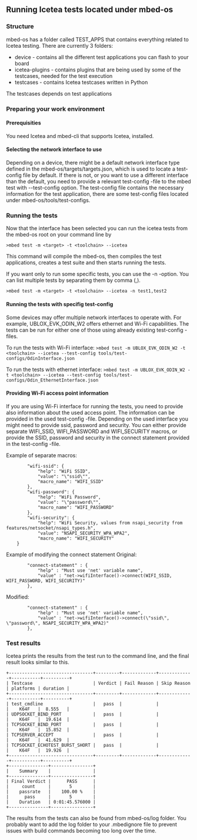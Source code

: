 ## Running Icetea tests located under mbed-os

### Structure

mbed-os has a folder called TEST_APPS that contains everything related to Icetea testing.
There are currently 3 folders:

- device - contains all the different test applications you can flash to your board
- icetea-plugins - contains plugins that are being used by some of the testcases, needed for the test execution
- testcases - contains Icetea testcases written in Python

The testcases depends on test applications

### Preparing your work environment

#### Prerequisities

You need Icetea and mbed-cli that supports Icetea, installed.

#### Selecting the network interface to use

Depending on a device, there might be a default network interface type defined in the mbed-os/targets/targets.json, which is used to locate a test-config file by default. 
If there is not, or you want to use a different interface than the default, you need to provide a relevant test-config -file to the mbed test with --test-config option.
The test-config file contains the necessary information for the test application, there are some test-config files located under mbed-os/tools/test-configs.

### Running the tests

Now that the interface has been selected you can run the icetea tests from the mbed-os root on your command line by

`>mbed test -m <target> -t <toolchain> --icetea`

This command will compile the mbed-os, then compiles the test applications, creates a test suite and then starts running the tests.

If you want only to run some specific tests, you can use the -n -option. You can list multiple tests by separating them by comma (,).

`>mbed test -m <target> -t <toolchain> --icetea -n test1,test2`

#### Running the tests with specifig test-config

Some devices may offer multiple network interfaces to operate with. For example, UBLOX_EVK_ODIN_W2 offers ethernet and Wi-Fi capabilities.
The tests can be run for either one of those using already existing test-config -files.

To run the tests with Wi-Fi interface:
`>mbed test -m UBLOX_EVK_ODIN_W2 -t <toolchain> --icetea --test-config tools/test-configs/OdinInterface.json`

To run the tests with ethernet interface:
`>mbed test -m UBLOX_EVK_ODIN_W2 -t <toolchain> --icetea --test-config tools/test-configs/Odin_EthernetInterface.json`

#### Providing Wi-Fi access point information

If you are using Wi-Fi interface for running the tests, you need to provide also information about the used access point.
The information can be provided in the used test-config -file. Depending on the used interface you might need to provide ssid, password and security.
You can either provide separate WIFI_SSID, WIFI_PASSWORD and WIFI_SECURITY macros, or provide the SSID, password and security in the connect statement provided in the test-config -file.

Example of separate macros:
```
        "wifi-ssid": {
            "help": "WiFi SSID",
            "value": "\"ssid\"",
			"macro_name": "WIFI_SSID"
        },
        "wifi-password": {
            "help": "WiFi Password",
            "value": "\"password\"",
			"macro_name": "WIFI_PASSWORD"
        },
        "wifi-security": {
            "help": "WiFi Security, values from nsapi_security from features/netsocket/nsapi_types.h",
            "value": "NSAPI_SECURITY_WPA_WPA2",
            "macro_name": "WIFI_SECURITY"
	}
```

Example of modifying the connect statement
Original:
```
        "connect-statement" : {
            "help" : "Must use 'net' variable name",
            "value" : "net->wifiInterface()->connect(WIFI_SSID, WIFI_PASSWORD, WIFI_SECURITY)"
        },
```
Modified:
```
        "connect-statement" : {
            "help" : "Must use 'net' variable name",
            "value" : "net->wifiInterface()->connect(\"ssid\", \"password\", NSAPI_SECURITY_WPA_WPA2)"
        },
```

### Test results

Icetea prints the results from the test run to the command line, and the final result looks similar to this.

```
+--------------------------------+---------+-------------+-------------+-----------+----------+
| Testcase                       | Verdict | Fail Reason | Skip Reason | platforms | duration |
+--------------------------------+---------+-------------+-------------+-----------+----------+
| test_cmdline                   |   pass  |             |             |    K64F   |  8.555   |
| UDPSOCKET_BIND_PORT            |   pass  |             |             |    K64F   |  19.614  |
| TCPSOCKET_BIND_PORT            |   pass  |             |             |    K64F   |  15.852  |
| TCPSERVER_ACCEPT               |   pass  |             |             |    K64F   |  41.629  |
| TCPSOCKET_ECHOTEST_BURST_SHORT |   pass  |             |             |    K64F   |  19.926  |
+--------------------------------+---------+-------------+-------------+-----------+----------+
+---------------+----------------+
|    Summary    |                |
+---------------+----------------+
| Final Verdict |      PASS      |
|     count     |       5        |
|    passrate   |    100.00 %    |
|      pass     |       5        |
|    Duration   | 0:01:45.576000 |
+---------------+----------------+
```

The results from the tests can also be found from mbed-os/log folder.
You probably want to add the log folder to your .mbedignore file to prevent issues with build commands becoming too long over the time.
